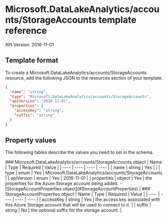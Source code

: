 # Microsoft.DataLakeAnalytics/accounts/StorageAccounts template reference
API Version: 2016-11-01
## Template format

To create a Microsoft.DataLakeAnalytics/accounts/StorageAccounts resource, add the following JSON to the resources section of your template.

```json
{
  "name": "string",
  "type": "Microsoft.DataLakeAnalytics/accounts/StorageAccounts",
  "apiVersion": "2016-11-01",
  "properties": {
    "accessKey": "string",
    "suffix": "string"
  }
}
```
## Property values

The following tables describe the values you need to set in the schema.

<a id="Microsoft.DataLakeAnalytics/accounts/StorageAccounts" />
### Microsoft.DataLakeAnalytics/accounts/StorageAccounts object
|  Name | Type | Required | Value |
|  ---- | ---- | ---- | ---- |
|  name | string | Yes |  |
|  type | enum | Yes | Microsoft.DataLakeAnalytics/accounts/StorageAccounts |
|  apiVersion | enum | Yes | 2016-11-01 |
|  properties | object | Yes | the properties for the Azure Storage account being added. - [StorageAccountProperties object](#StorageAccountProperties) |


<a id="StorageAccountProperties" />
### StorageAccountProperties object
|  Name | Type | Required | Value |
|  ---- | ---- | ---- | ---- |
|  accessKey | string | Yes | the access key associated with this Azure Storage account that will be used to connect to it. |
|  suffix | string | No | the optional suffix for the storage account. |

